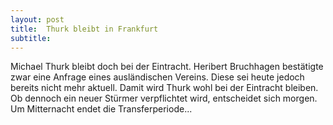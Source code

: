 ```yaml
---
layout: post
title:  Thurk bleibt in Frankfurt
subtitle:  
---
```


Michael Thurk bleibt doch bei der Eintracht. Heribert Bruchhagen bestätigte zwar eine Anfrage eines ausländischen Vereins. Diese sei heute jedoch bereits nicht mehr aktuell. Damit wird Thurk wohl bei der Eintracht bleiben. Ob dennoch ein neuer Stürmer verpflichtet wird, entscheidet sich morgen. Um Mitternacht endet die Transferperiode...



